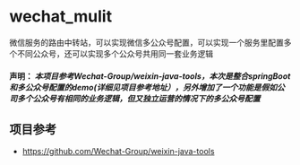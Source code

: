 # wechat_mulit
微信服务的路由中转站，可以实现微信多公众号配置，可以实现一个服务里配置多个不同公众号，还可以实现多个公众号共用同一套业务逻辑


#### 声明： ***本项目参考Wechat-Group/weixin-java-tools，本次是整合springBoot和多公众号配置的demo(详细见项目参考地址），另外增加了一个功能是假如公司多个公众号有相同的业务逻辑，但又独立运营的情况下的多公众号配置***

## 项目参考
* https://github.com/Wechat-Group/weixin-java-tools

